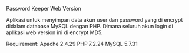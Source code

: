 Password Keeper Web Version

Aplikasi untuk menyimpan data akun user dan password yang di encrypt didalam database MySQL dengan PHP. Dimana seluruh akun login di aplikasi web version ini di encrypt MD5.

Requirement:
Apache 2.4.29
PHP 7.2.24
MySQL 5.7.31
